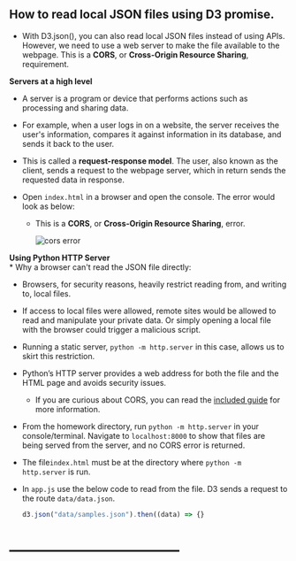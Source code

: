 ## How to read local JSON files using D3 promise.

* With D3.json(), you can also read local JSON files instead of using APIs. However, we need to use a web server to make the file available to the webpage. This is a **CORS**, or **Cross-Origin Resource Sharing**, requirement.

<summary><strong>Servers at a high level</strong></summary> 

  * A server is a program or device that performs actions such as processing and sharing data.

  * For example, when a user logs in on a website, the server receives the user's information, compares it against information in its database, and sends it back to the user.

  * This is called a **request-response model**. The user, also known as the client, sends a request to the webpage server, which in return sends the requested data in response.

* Open `index.html` in a browser and open the console. The error would look as below:

  * This is a **CORS**, or **Cross-Origin Resource Sharing**, error.

    ![cors error](Images/cors_error.png)

<summary><strong>Using Python HTTP Server</strong></summary> 
* Why a browser can't read the JSON file directly:

  * Browsers, for security reasons, heavily restrict reading from, and writing to, local files.

  * If access to local files were allowed, remote sites would be allowed to read and manipulate your private data. Or simply opening a local file with the browser could trigger a malicious script.

  * Running a static server, `python -m http.server` in this case, allows us to skirt this restriction.

* Python’s HTTP server provides a web address for both the file and the HTML page and avoids security issues.

  * If you are curious about CORS, you can read the [included guide](Activities/06-Ins_Python_HTTP_Server/CORS.md) for more information.

* From the homework directory, run `python -m http.server` in your console/terminal. Navigate to `localhost:8000` to show that files are being served from the server, and no CORS error is returned.

* The file`index.html` must be at the directory where `python -m http.server` is run.

* In `app.js` use the below code to read from the file. D3 sends a request to the route `data/data.json`.

  ```js
  d3.json("data/samples.json").then((data) => {}
  ```
# ———————————
